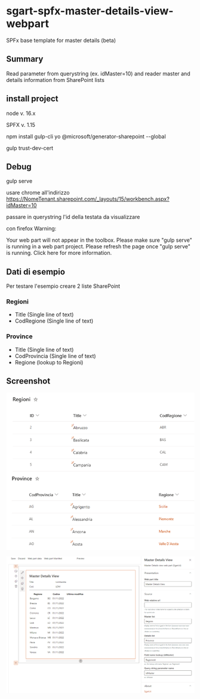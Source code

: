 # sgart-spfx-master-details-view-webpart

SPFx base template for master details (beta)

## Summary

Read parameter from querystring (ex. idMaster=10) and reader master and details information from SharePoint lists

## install project

node v. 16.x

SPFX v. 1.15

npm install gulp-cli yo @microsoft/generator-sharepoint --global

gulp trust-dev-cert

## Debug

gulp serve

usare chrome all'indirizzo https://NomeTenant.sharepoint.com/_layouts/15/workbench.aspx?idMaster=10

passare in querystring l'id della testata da visualizzare

con firefox Warning:

Your web part will not appear in the toolbox. Please make sure "gulp serve" is running in a web part project. Please refresh the page once "gulp serve" is running.
Click here for more information.

## Dati di esempio

Per testare l'esempio creare 2 liste SharePoint 

### Regioni

- Title (Single line of text)
- CodRegione (Single line of text)

### Province

- Title (Single line of text)
- CodProvincia (Single line of text)
- Regione (lookup to Regioni)

## Screenshot

![Dati di esempio](images/sgart-spfx-md-01.png)

![Screenshot](images/sgart-spfx-md-02.png)